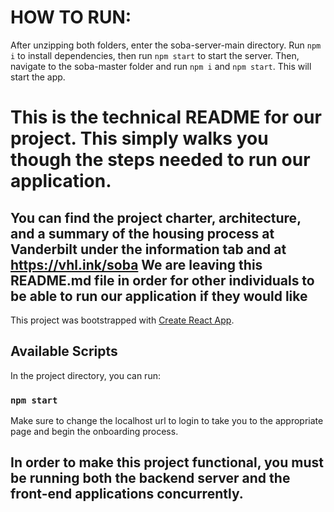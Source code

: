 # HOW TO RUN:

After unzipping both folders, enter the soba-server-main directory. Run ```npm i``` to install dependencies, then run ```npm start``` to start the server. Then, navigate to the soba-master folder and run ```npm i``` and ```npm start```. This will start the app.

# This is the technical README for our project. This simply walks you though the steps needed to run our application.

## You can find the project charter, architecture, and a summary of the housing process at Vanderbilt under the information tab and at https://vhl.ink/soba We are leaving this README.md file in order for other individuals to be able to run our application if they would like

This project was bootstrapped with [Create React App](https://github.com/facebook/create-react-app).

## Available Scripts

In the project directory, you can run:

### `npm start`

Make sure to change the localhost url to login to take you to the appropriate page and begin the onboarding process.

## In order to make this project functional, you must be running both the backend server and the front-end applications concurrently. 
